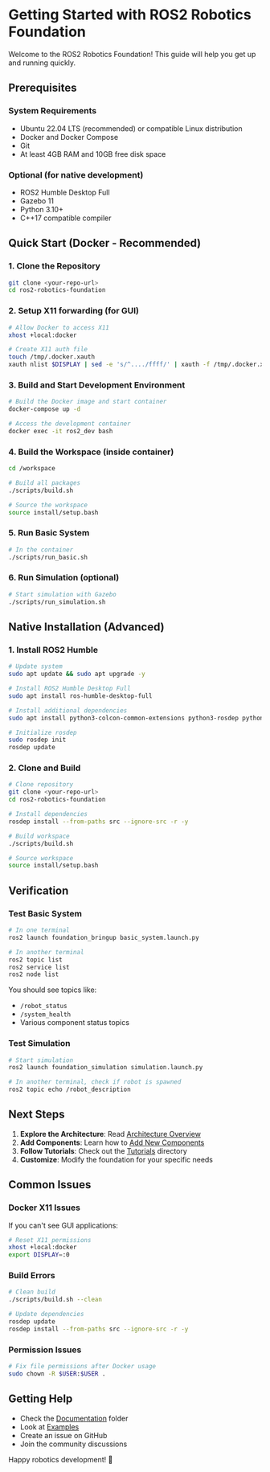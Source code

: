# Getting Started with ROS2 Robotics Foundation

Welcome to the ROS2 Robotics Foundation! This guide will help you get up and running quickly.

## Prerequisites

### System Requirements
- Ubuntu 22.04 LTS (recommended) or compatible Linux distribution
- Docker and Docker Compose
- Git
- At least 4GB RAM and 10GB free disk space

### Optional (for native development)
- ROS2 Humble Desktop Full
- Gazebo 11
- Python 3.10+
- C++17 compatible compiler

## Quick Start (Docker - Recommended)

### 1. Clone the Repository
```bash
git clone <your-repo-url>
cd ros2-robotics-foundation
```

### 2. Setup X11 forwarding (for GUI)
```bash
# Allow Docker to access X11
xhost +local:docker

# Create X11 auth file
touch /tmp/.docker.xauth
xauth nlist $DISPLAY | sed -e 's/^..../ffff/' | xauth -f /tmp/.docker.xauth nmerge -
```

### 3. Build and Start Development Environment
```bash
# Build the Docker image and start container
docker-compose up -d

# Access the development container
docker exec -it ros2_dev bash
```

### 4. Build the Workspace (inside container)
```bash
cd /workspace

# Build all packages
./scripts/build.sh

# Source the workspace
source install/setup.bash
```

### 5. Run Basic System
```bash
# In the container
./scripts/run_basic.sh
```

### 6. Run Simulation (optional)
```bash
# Start simulation with Gazebo
./scripts/run_simulation.sh
```

## Native Installation (Advanced)

### 1. Install ROS2 Humble
```bash
# Update system
sudo apt update && sudo apt upgrade -y

# Install ROS2 Humble Desktop Full
sudo apt install ros-humble-desktop-full

# Install additional dependencies
sudo apt install python3-colcon-common-extensions python3-rosdep python3-vcstool

# Initialize rosdep
sudo rosdep init
rosdep update
```

### 2. Clone and Build
```bash
# Clone repository
git clone <your-repo-url>
cd ros2-robotics-foundation

# Install dependencies
rosdep install --from-paths src --ignore-src -r -y

# Build workspace
./scripts/build.sh

# Source workspace
source install/setup.bash
```

## Verification

### Test Basic System
```bash
# In one terminal
ros2 launch foundation_bringup basic_system.launch.py

# In another terminal
ros2 topic list
ros2 service list
ros2 node list
```

You should see topics like:
- `/robot_status`
- `/system_health`
- Various component status topics

### Test Simulation
```bash
# Start simulation
ros2 launch foundation_simulation simulation.launch.py

# In another terminal, check if robot is spawned
ros2 topic echo /robot_description
```

## Next Steps

1. **Explore the Architecture**: Read [Architecture Overview](architecture.md)
2. **Add Components**: Learn how to [Add New Components](adding_components.md)
3. **Follow Tutorials**: Check out the [Tutorials](tutorials/) directory
4. **Customize**: Modify the foundation for your specific needs

## Common Issues

### Docker X11 Issues
If you can't see GUI applications:
```bash
# Reset X11 permissions
xhost +local:docker
export DISPLAY=:0
```

### Build Errors
```bash
# Clean build
./scripts/build.sh --clean

# Update dependencies
rosdep update
rosdep install --from-paths src --ignore-src -r -y
```

### Permission Issues
```bash
# Fix file permissions after Docker usage
sudo chown -R $USER:$USER .
```

## Getting Help

- Check the [Documentation](docs/) folder
- Look at [Examples](src/foundation_examples/)
- Create an issue on GitHub
- Join the community discussions

Happy robotics development! 🚀
